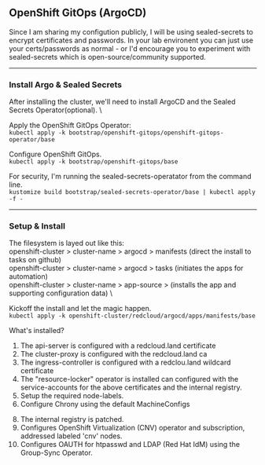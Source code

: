 ## OpenShift GitOps (ArgoCD)

Since I am sharing my configution publicly, I will be using sealed-secrets to encrypt certificates and passwords. In your lab environent you can just use your certs/passwords as normal - or I'd encourage you to experiment with sealed-secrets which is open-source/community supported.

---
### Install Argo & Sealed Secrets
After installing the cluster, we'll need to install ArgoCD and the Sealed Secrets Operator(optional). \

Apply the OpenShift GitOps Operator: \
`kubectl apply -k bootstrap/openshift-gitops/openshift-gitops-operator/base`

Configure OpenShift GitOps. \
`kubectl apply -k bootstrap/openshift-gitops/base`

For security, I'm running the sealed-secrets-operatator from the command line. \
`kustomize build bootstrap/sealed-secrets-operator/base | kubectl apply -f -`

---
### Setup & Install
The filesystem is layed out like this: \
openshift-cluster > cluster-name > argocd > manifests (direct the install to tasks on github) \
openshift-cluster > cluster-name > argocd > tasks (initiates the apps for automation) \
openshift-cluster > cluster-name > app-source > (installs the app and supporting configuration data) \

Kickoff the install and let the magic happen. \
`kubectl apply -k openshift-cluster/redcloud/argocd/apps/manifests/base`

What's installed?
1. The api-server is configured with a redcloud.land certificate
2. The cluster-proxy is configured with the redcloud.land ca
3. The ingress-controller is configured with a redclou.land wildcard certificate
4. The "resource-locker" operator is installed can configured with the service-accounts for the above certificates and the internal registry.
5. Setup the required node-labels.
6. Configure Chrony using the default MachineConfigs
<!-- 7. OpenShift Container Storage (4.7) operator and subscription (defaults) are installed and configured. -->
8. The internal registry is patched.
9. Configures OpenShift Virtualization (CNV) operator and subscription, addressed labeled 'cnv' nodes.
10. Configures OAUTH for htpasswd and LDAP (Red Hat IdM) using the Group-Sync Operator.
